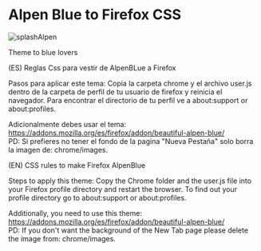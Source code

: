 # Alpen Blue to Firefox CSS

![splashAlpen](https://user-images.githubusercontent.com/22057609/117847141-b12ef980-b247-11eb-9f25-b9d1b3440666.png)

Theme to blue lovers

(ES) Reglas Css para vestir de AlpenBLue a Firefox

Pasos para aplicar este tema: Copia la carpeta chrome y el archivo user.js dentro de la carpeta de perfil de tu usuario de firefox y reinicia el navegador. Para encontrar el directorio de tu perfil ve a about:support or about:profiles.

Adicionalmente debes usar el tema: https://addons.mozilla.org/es/firefox/addon/beautiful-alpen-blue/
<br>PD: Si prefieres no tener el fondo de la pagina "Nueva Pestaña" solo borra la imagen de: chrome/images.

(EN) CSS rules to make Firefox AlpenBlue

Steps to apply this theme: Copy the Chrome folder and the user.js file into your Firefox profile directory and restart the browser. To find out your profile directory go to about:support or about:profiles.

Additionally, you need to use this theme: https://addons.mozilla.org/es/firefox/addon/beautiful-alpen-blue/
<br>PD: If you don't want the background of the New Tab page please delete the image from: chrome/images.

